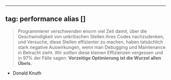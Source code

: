 
---
tag: performance
alias []
---

> Programmierer verschwenden enorm viel Zeit damit, über die Geschwindigkeit von unkritischen Stellen ihres Codes nachzudenken, und Versuche, diese Stellen effizienter zu machen, haben tatsächlich stark negative Auswirkungen, wenn man Debugging und Maintenance in Betracht zieht. Wir *sollten* diese kleinen Effizienzen vergessen und in 97% der Fälle sagen: **Vorzeitige Optimierung ist die Wurzel allen Übels.**
- Donald Knuth
